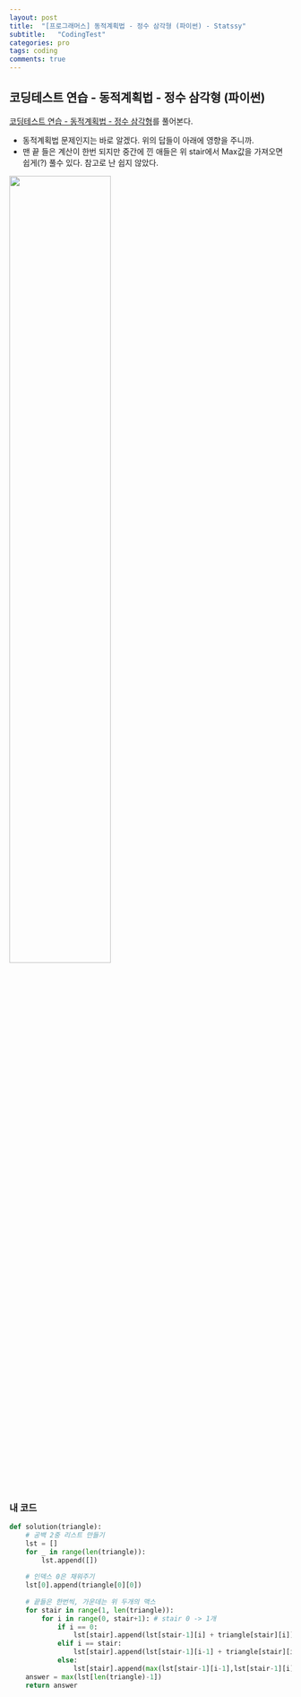 ```yaml
---
layout: post
title:  "[프로그래머스] 동적계획법 - 정수 삼각형 (파이썬) - Statssy"
subtitle:   "CodingTest"
categories: pro
tags: coding
comments: true
---
```


## 코딩테스트 연습 - 동적계획법 - 정수 삼각형 (파이썬)

[코딩테스트 연습 - 동적계획법 - 정수 삼각형](https://programmers.co.kr/learn/courses/30/lessons/43105)를 풀어본다.
  

- 동적계획법 문제인지는 바로 알겠다. 위의 답들이 아래에 영향을 주니까.
- 맨 끝 들은 계산이 한번 되지만 중간에 낀 애들은 위 stair에서 Max값을 가져오면 쉽게(?) 풀수 있다. 참고로 난 쉽지 않았다.
  
  
<img src="https://user-images.githubusercontent.com/28734765/86504845-82125500-bdf8-11ea-852a-fc4265c30783.jpg" width="60%">
  

### 내 코드
```python
def solution(triangle):
    # 공백 2중 리스트 만들기
    lst = []
    for _ in range(len(triangle)):
        lst.append([])
        
    # 인덱스 0은 채워주기
    lst[0].append(triangle[0][0])
    
    # 끝들은 한번씩, 가운데는 위 두개의 맥스
    for stair in range(1, len(triangle)):
        for i in range(0, stair+1): # stair 0 -> 1개
            if i == 0:
                lst[stair].append(lst[stair-1][i] + triangle[stair][i])
            elif i == stair:
                lst[stair].append(lst[stair-1][i-1] + triangle[stair][i])
            else:
                lst[stair].append(max(lst[stair-1][i-1],lst[stair-1][i]) + triangle[stair][i])
    answer = max(lst[len(triangle)-1])
    return answer
```


